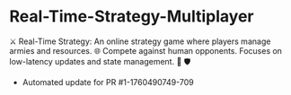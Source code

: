 # Real-Time-Strategy-Multiplayer
⚔️ Real-Time Strategy: An online strategy game where players manage armies and resources. 🌐 Compete against human opponents. Focuses on low-latency updates and state management. 🏰 🛡️


- Automated update for PR #1-1760490749-709